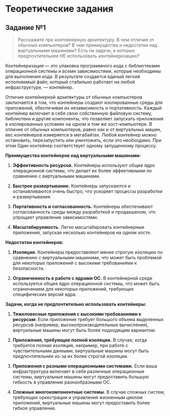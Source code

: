 # Теоретические задания

## Задание №1

> Расскажите про контейнерную архитектуру. В чем отличие от обычных компьютеров? В чем преимущества и недостатки над виртуальными машинами? Есть ли задачи, в которых предпочтительнее НЕ использовать контейнеризацию?

Контейнеризация — это упаковка программного кода с библиотеками операционной системы и всеми зависимостями, которые необходимы для выполнения кода. В результате создается единый легкий исполняемый файл, который стабильно работает на любой инфраструктуре, — контейнер.

Отличие контейнерной архитектуры от обычных компьютеров заключается в том, что контейнеры создают изолированные среды для приложений, обеспечивая их независимость и портативность. Каждый контейнер включает в себя свою собственную файловую систему, библиотеки и другие компоненты, что позволяет запускать приложения в изолированных условиях на одном и том же хост-компьютере. В отличие от обычных компьютеров, равно как и от виртуальных машин, вес контейнеров измеряется в мегабайтах. Любой контейнер можно остановить, перезапустить или уничтожить, если это необходимо. При этом Один контейнер соответствует одному запущенному процессу.

**Преимущества контейнеров над виртуальными машинами:**
1. **Эффективность ресурсов.** Контейнеры используют общее ядро операционной системы, что делает их более эффективными по сравнению с виртуальными машинами.

2. **Быстрое развертывание.** Контейнеры запускаются и останавливаются очень быстро, что ускоряет процессы разработки и развертывания.

3. **Портативность и согласованность.** Контейнеры обеспечивают согласованность среды между разработкой и продакшеном, что упрощает управление зависимостями.

4. **Масштабируемость.** Легко масштабировать контейнерные приложения, запуская несколько контейнеров на одном хосте.

**Недостатки контейнеров:**
1. **Изоляция.** Контейнеры предоставляют менее строгую изоляцию по сравнению с виртуальными машинами, что может быть проблемой для некоторых приложений с высокими требованиями к безопасности.

2. **Ограниченность в работе с ядрами ОС.** В контейнерной среде используется общее ядро операционной системы, что может быть ограничением для некоторых приложений, требующих специфических версий ядра.

**Задачи, когда не предпочтительно использовать контейнеры:**
1. **Тяжеловесные приложения с высокими требованиями к ресурсам:** Если приложение требует большого объема выделенных ресурсов (например, высокопроизводительные вычисления), виртуальные машины могут быть более подходящим вариантом.

2. **Приложения, требующие полной изоляции.** В случае, когда требуется полная изоляция, например, при работе с чувствительными данными, виртуальные машины могут быть предпочтительнее из-за их более строгой изоляции.

3. **Приложения с разными операционными системами.** Если ваша инфраструктура включает в себя различные операционные системы, виртуальные машины могут предоставить большую гибкость в управлении разнообразными ОС.

4. **Сложные многокомпонентные системы.** В случае сложных систем, требующих оркестрации и управления жизненным циклом приложений, виртуальные машины могут предоставить более гибкое управление.